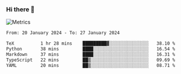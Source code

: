 ### Hi there 👋

![Metrics](https://github.com/radoapx/radoapx/blob/main/github-metrics.svg)

<!--START_SECTION:waka-->

```txt
From: 20 January 2024 - To: 27 January 2024

TeX          1 hr 28 mins    █████████▓░░░░░░░░░░░░░░░   38.10 %
Python       38 mins         ████░░░░░░░░░░░░░░░░░░░░░   16.54 %
Markdown     37 mins         ████░░░░░░░░░░░░░░░░░░░░░   16.31 %
TypeScript   22 mins         ██▒░░░░░░░░░░░░░░░░░░░░░░   09.69 %
YAML         20 mins         ██▒░░░░░░░░░░░░░░░░░░░░░░   08.71 %
```

<!--END_SECTION:waka-->

<!--
**radoapx/radoapx** is a ✨ _special_ ✨ repository because its `README.md` (this file) appears on your GitHub profile.

Here are some ideas to get you started:

- 🔭 I’m currently working on ...
- 🌱 I’m currently learning ...
- 👯 I’m looking to collaborate on ...
- 🤔 I’m looking for help with ...
- 💬 Ask me about ...
- 📫 How to reach me: ...
- 😄 Pronouns: ...
- ⚡ Fun fact: ...
-->
